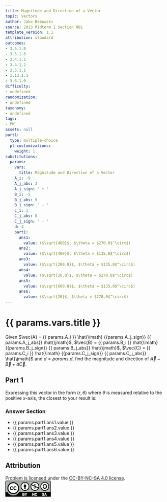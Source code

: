 ```yaml
---
title: Magnitude and Direction of a Vector
topic: Vectors
author: Jake Bobowski
source: 2013 Midterm 1 Section 001
template_version: 1.1
attribution: standard
outcomes:
- 3.5.1.0
- 3.5.1.6
- 3.4.1.1
- 3.4.1.2
- 3.5.1.1
- 1.13.1.1
- 3.6.1.0
difficulty:
- undefined
randomization:
- undefined
taxonomy:
- undefined
tags:
- PW
assets: null
part1:
  type: multiple-choice
  pl-customizations:
    weight: 1
substitutions:
  params:
    vars:
      title: Magnitude and Direction of a Vector
    A_i: -9
    A_j_abs: 3
    A_j_sign: ' + '
    B_i: -5
    B_j_abs: 9
    B_j_sign: ' - '
    C_i: 1
    C_j_abs: 8
    C_j_sign: ' - '
    d: 4
    part1:
      ans1:
        value: ($\sqrt{400}$, $\theta = $270.0$^\circ$)
      ans2:
        value: ($\sqrt{400}$, $\theta = $135.0$^\circ$)
      ans3:
        value: ($\sqrt{200.0}$, $\theta = $135.0$^\circ$)
      ans4:
        value: ($\sqrt{20.0}$, $\theta = $270.0$^\circ$)
      ans5:
        value: ($\sqrt{600.0}$, $\theta = $135.0$^\circ$)
      ans6:
        value: ($\sqrt{20}$, $\theta = $270.0$^\circ$)
---
```

# {{ params.vars.title }}
Given $\vec{A} = {{ params.A_i }} \hat{\imath} {{params.A_j_sign}} {{ params.A_j_abs}} \hat{\jmath}$, $\vec{B} = {{ params.B_i }} \hat{\imath} {{params.B_j_sign}} {{ params.B_j_abs}} \hat{\jmath}$, $\vec{C} = {{ params.C_i }} \hat{\imath} {{params.C_j_sign}} {{ params.C_j_abs}} \hat{\jmath}$ and $d={{ params.d }}$, find the magnitude and direction of $\vec{A}-\vec{B}+d\vec{C}$.

## Part 1

Expressing this vector in the form $(r,\theta)$ where $\theta$ is measured relative to the positive $x$-axis, the closest to your result is:

### Answer Section

- {{ params.part1.ans1.value }}
- {{ params.part1.ans2.value }}
- {{ params.part1.ans3.value }}
- {{ params.part1.ans4.value }}
- {{ params.part1.ans5.value }}
- {{ params.part1.ans6.value }}

## Attribution

Problem is licensed under the [CC-BY-NC-SA 4.0 license](https://creativecommons.org/licenses/by-nc-sa/4.0/).<br> ![The Creative Commons 4.0 license requiring attribution-BY, non-commercial-NC, and share-alike-SA license.](https://raw.githubusercontent.com/firasm/bits/master/by-nc-sa.png)